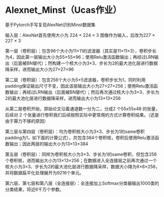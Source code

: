 # Alexnet_Minst（Ucas作业）
基于Pytorch手写复现AlexNet识别Minst数据集

输入层：AlexNet首先使用大小为 224 × 224 × 3 图像作为输入，后改为227 × 227 × 3

第一层（卷积层）：包含96个大小为11×11的滤波器（其实是11×11×3），卷积步长为4，因此第一层输出大小为55×55×96；使用Relu激活函数输出；再经过LRN输出（后面被BN替代）；然构建一个核大小为3×3、步长为2的最大池化层进行数据降采样，进而输出大小为27×27×96

第二层（卷积层）：包含256个大小为5×5滤波器，卷积步长为1，同时利用padding保证输出尺寸不变，因此该层输出大小为27×27×256；使用Relu激活函数输出；再经过LRN输出（后面被BN替代）；然后再次通过核大小为3×3、步长为2的最大池化层进行数据降采样，进而输出大小为13×13×256

从第二层卷积开始，原始论文沿着通道数一分为二，分成2 个55x55x48 的张量，后续对 2 个张量进行卷积我们后续按照实际中更常用的方式计算卷积结果。（还是由于算力不够的原因）

第三层与第四层（卷积层）：均为卷积核大小为3×3、步长为1的same卷积padding为1，如下面的计算公式），共包含384个卷积核，卷积后使用Relu激活函数输出；因此两层的输出大小为13×13×384

第五层（卷积层）：同样为卷积核大小为3×3、步长为1的same卷积，但包含256个卷积核，进而输出大小为13×13×256；在数据进入全连接层之前再次通过一个核大小为3×3、步长为2的最大池化层进行数据降采样，数据大小降为6×6×256，并将数据扁平化处理展开为9216个单元。

第六层、第七层和第八层（全连接层）：全连接加上Softmax分类器输出1000类的分类结果，将近6千万个参数。
